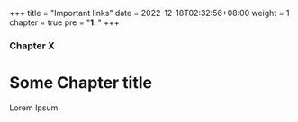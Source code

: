 +++
title = "Important links"
date = 2022-12-18T02:32:56+08:00
weight = 1
chapter = true
pre = "<b>1. </b>"
+++

### Chapter X

# Some Chapter title

Lorem Ipsum.